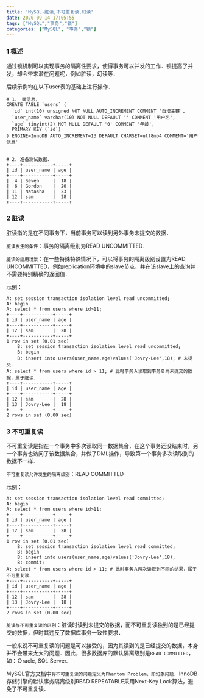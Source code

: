 ```yaml
---
title: 'MySQL-脏读,不可重复读,幻读'
date: 2020-09-14 17:05:55
tags: ["MySQL","事务","锁"]
categories: ["MySQL", "事务","锁"]
---
```




### 1 概述

通过锁机制可以实现事务的隔离性要求，使得事务可以并发的工作．锁提高了并发，却会带来潜在问题呢，例如脏读，幻读等．

<!--more-->

后续示例均在以下user表的基础上进行操作．

```mysql
# 1.　表信息．
CREATE TABLE `users` (
  `id` int(10) unsigned NOT NULL AUTO_INCREMENT COMMENT '自增主键',
  `user_name` varchar(10) NOT NULL DEFAULT '' COMMENT '用户名',
  `age` tinyint(2) NOT NULL DEFAULT '0' COMMENT '年龄',
  PRIMARY KEY (`id`)
) ENGINE=InnoDB AUTO_INCREMENT=13 DEFAULT CHARSET=utf8mb4 COMMENT='用户信息'


# 2. 准备测试数据．
+----+-----------+-----+
| id | user_name | age |
+----+-----------+-----+
|  4 | Seven     |  18 |
|  6 | Gordon    |  20 |
| 11 | Natasha   |  23 |
| 12 | sam       |  28 |
+----+-----------+-----+
```



### 2 脏读

脏读指的是在不同事务下，当前事务可以读到另外事务未提交的数据．

`脏读发生的条件`：事务的隔离级别为READ UNCOMMITTED．

`脏读的适用场景`：在一些特殊特殊情况下，可以将事务的隔离级别设置为READ UNCOMMITTED，例如replication环境中的slave节点，并在该slave上的查询并不需要特别精确的返回值．



示例：

```mysql
A: set session transaction isolation level read uncommitted;
A: begin
A: select * from users where id>11;
+----+-----------+-----+
| id | user_name | age |
+----+-----------+-----+
| 12 | sam       |  28 |
+----+-----------+-----+
1 row in set (0.01 sec)
	B: set session transaction isolation level read uncommitted;
	B: begin
	B: insert into users(user_name,age)values('Jovry-Lee',18); # 未提交．
A: select * from users where id > 11; # 此时事务Ａ读取到事务Ｂ尚未提交的数据，属于脏读．
+----+-----------+-----+
| id | user_name | age |
+----+-----------+-----+
| 12 | sam       |  28 |
| 13 | Jovry-Lee |  18 |
+----+-----------+-----+
2 rows in set (0.00 sec)
```





### 3 不可重复读

不可重复读是指在一个事务中多次读取同一数据集合，在这个事务还没结束时，另一个事务也访问了该数据集合，并做了DML操作，导致第一个事务多次读取到的数据不一样．

`不可重复读允许发生的隔离级别`：READ COMMITTED



示例：

```mysql
A: set session transaction isolation level read committed;
A: begin
A: select * from users where id>11;
+----+-----------+-----+
| id | user_name | age |
+----+-----------+-----+
| 12 | sam       |  28 |
+----+-----------+-----+
1 row in set (0.01 sec)
	B: set session transaction isolation level read committed;
	B: begin
	B: insert into users(user_name,age)values('Jovry-Lee',18);
	B: commit;
A: select * from users where id > 11; # 此时事务Ａ两次读取到不同的结果，属于不可重复读．
+----+-----------+-----+
| id | user_name | age |
+----+-----------+-----+
| 12 | sam       |  28 |
| 13 | Jovry-Lee |  18 |
+----+-----------+-----+
2 rows in set (0.00 sec)
```



`脏读与不可重复读的区别`：脏读时读到未提交的数据，而不可重复读独到的是已经提交的数据，但时其违反了数据库事务一致性要求．

一般来说不可重复读的问题是可以接受的，因为其读到的是已经提交的数据，本身并不会带来太大的问题．因此，很多数据库的默认隔离级别是`READ COMMITTED`，如：Ｏracle, SQL Server.



MySQL官方文档中`将不可重复读的问题定义为Phantom Problem，即幻象问题`．InnoDB存储引擎的默认事务隔离级别READ REPEATABLE采用Next-Key Lock算法，避免了不可重复读．

